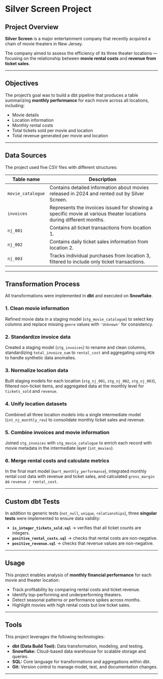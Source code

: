# **Silver Screen Project**

## **Project Overview**

**Silver Screen** is a major entertainment company that recently acquired a chain of movie theaters in New Jersey.

The company aimed to assess the efficiency of its three theater locations — focusing on the relationship between **movie rental costs** and **revenue from ticket sales**.

---

## **Objectives**

The project’s goal was to build a dbt pipeline that produces a table summarizing **monthly performance** for each movie across all locations, including:

- Movie details
- Location information
- Monthly rental costs
- Total tickets sold per movie and location
- Total revenue generated per movie and location

---

## **Data Sources**

The project used five CSV files with different structures:

| **Table name** | **Description** |
| --- | --- |
| `movie_catalogue` | Contains detailed information about movies released in 2024 and rented out by Silver Screen. |
| `invoices` | Represents the invoices issued for showing a specific movie at various theater locations during different months. |
| `nj_001` | Contains all ticket transactions from location 1. |
| `nj_002` | Contains daily ticket sales information from location 2. |
| `nj_003` | Tracks individual purchases from location 3, filtered to include only ticket transactions. |

---

## **Transformation Process**

All transformations were implemented in **dbt** and executed on **Snowflake**.

### 1. **Clean movie information**

Refined movie data in a staging model (`stg_movie_catalogue`) to select key columns and replace missing `genre` values with `'Unknown'` for consistency.

### 2. **Standardize invoice data**

Created a staging model (`stg_invoices`) to rename and clean columns, standardizing `total_invoice_sum` to `rental_cost` and aggregating using `MIN` to handle synthetic data anomalies.

### 3. **Normalize location data**

Built staging models for each location (`stg_nj_001`, `stg_nj_002`, `stg_nj_003`), filtered non-ticket items, and aggregated data at the monthly level for `tickets_sold` and `revenue`.

### 4. **Unify location datasets**

Combined all three location models into a single intermediate model (`int_nj_monthly_rev`) to consolidate monthly ticket sales and revenue.

### 5. **Combine invoices and movie information**

Joined `stg_invoices` with `stg_movie_catalogue` to enrich each record with movie metadata in the intermediate layer (`int_movies`).

### 6. **Merge rental costs and calculate metrics**

In the final mart model (`mart_monthly_performance`), integrated monthly rental cost data with revenue and ticket sales, and calculated `gross_margin` as `revenue / rental_cost`.

---

## **Custom dbt Tests**

In addition to generic tests (`not_null`, `unique`, `relationships`), three **singular tests** were implemented to ensure data validity:

- **`is_integer_tickets_sold.sql`** → verifies that all ticket counts are integers.
- **`positive_rental_costs.sql`** → checks that rental costs are non-negative.
- **`positive_revenue.sql`** → checks that revenue values are non-negative.

---

## **Usage**

This project enables analysis of **monthly financial performance** for each movie and theater location:

- Track profitability by comparing rental costs and ticket revenue.
- Identify top-performing and underperforming theaters.
- Detect seasonal patterns or performance spikes across months.
- Highlight movies with high rental costs but low ticket sales.

---

## **Tools**

This project leverages the following technologies:

- **dbt (Data Build Tool):** Data transformation, modeling, and testing.
- **Snowflake:** Cloud-based data warehouse for scalable storage and queries.
- **SQL:** Core language for transformations and aggregations within dbt.
- **Git:** Version control to manage model, test, and documentation changes.

---